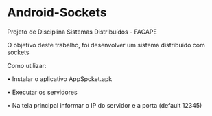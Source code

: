 # Android-Sockets

Projeto de Disciplina Sistemas Distribuídos - FACAPE

O objetivo deste trabalho, foi desenvolver um sistema distribuído com sockets

Como utilizar:

•	Instalar o aplicativo AppSpcket.apk

•	Executar os servidores 

•	Na tela principal informar o IP do servidor e a porta (default 12345)

